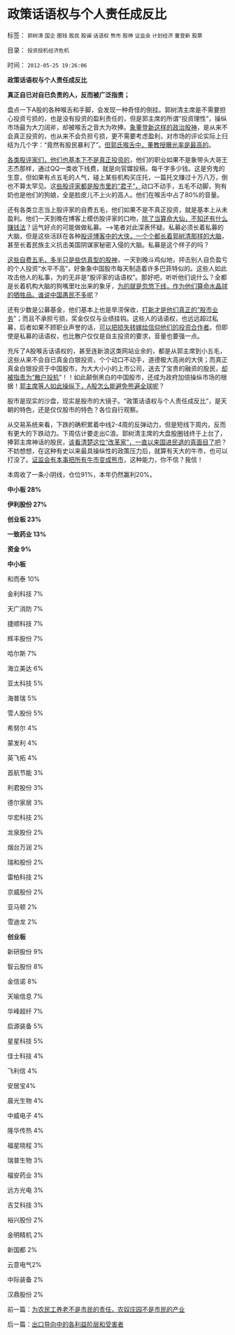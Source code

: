 # 政策话语权与个人责任成反比

标签： `郭树清` `国企` `圈钱` `股民` `股谰` `话语权` `熊市` `股神` `证监会` `计划经济` `董登新` `股票` 

目录： `投资投机经济危机`

时间： `2012-05-25 19:26:06`

**政策话语权与个人责任成反比**

**真正自已对自已负责的人，反而被广泛指责；**

盘点一下A股的各种喉舌和手脚，会发现一种奇怪的倒挂。郭树清主席是不需要担心投资亏损的，也是没有投资的盈利责任的，但是郭主席的所谓“投资理性”，操纵市场最为大刀阔斧，却被喉舌之音大为吹捧。[象董登新这样的政治股神](../../../2009/12/10/专家教授嫌中国税收太轻，“向国际接轨”.md)，是从来不会真正投资的，也从来不会负担亏损，更不需要考虑盈利，对市场的评论实际上归结为几个字：“竟然有股民暴利了”。[但郭氏喉舌中，董教授曝光率是最高的](../../../2011/6/13/世界上有蠢猪并不奇怪.md)。

[各类股评家们，他们也基本下不是真正投资的](../../../2011/12/22/买房不买股票的股神“房价不高,股价高”的如意算盘.md)，他们的职业如果不是象带头大哥王志杰那样，通过QQ一类收下线费，就是向官媒投稿，每千字多少钱。这是穷鬼的生意，但如果有点五毛的人气，碰上某些机构买庄托，一篇托文赚过十万八万，倒也不算太罕见。这[些股评家都是股市里的“君子”，](../../../2011/6/30/学点经济学不能帮你发大财.md)动口不动手，五毛不动脚，狗有奶也是他们的狗娘，全是脸皮儿不上火的高人。他们在喉舌中占了80%的音量。

还有各类立志当上股评家的自费五毛，他们如果不是不真正投资，就是基本上从未盈利。他们一天到晚在博客上模仿股评家的口吻，[除了当算命大仙，不知还有什么赚钱法](../../../2011/12/22/经济学让您明白股神唱空唱多背后的玄妙.md)？运气好点的可能做做私募。——>笔者对此深表怀疑。私募必须长着私募的大脑，但是这些活跃在各种[股评博客中的大侠，一个个都长着郭树清那样的大脑](../../../2012/5/3/长着机构大脑的小股民.md)，甚至长着民族主义抗击美国阴谋家秘密入侵的大脑。私募是这个样子的吗？

[这些自费五毛，多半只是些仿真型的股神](../../../2011/12/28/防左，防贼，防股神.md)，一天到晚斗鸡似地，抨击别人自负盈亏的个人投资“水平不高”，好象象中国股市每天制造着许多巴菲特似的。这些人如此攻击他人的私事，为的无非是“股评家的话语权”。那好吧，听听他们说什么？全都是长着机构大脑的狗嘴里吐出来的象牙，[为的就是忽悠下线，作为他们算命水晶球的牺牲品。谁说中国愚民不多呢](../../../2011/12/19/道德股神“唱衰股民”为虎作伥掩盖了政策釜底抽薪.md)？

还有少数是公募基金，他们基本上也是旱涝保收，[打新才是他们真正的“股市业务](../../../2012/1/12/特权机构的“打新”是凶残的暴政.md)”；而且不承担亏损，奖金仅仅与业绩挂钩。这些人的话语权，也远远超过私募，后者如果不顾职业声誉的话，[可以把损失转嫁给信仰他们的投资合作者](../../../2012/1/9/股神秘笈“廉价资金就是生命”.md)。但即使是私募的话语权，也比散户仅仅是自主投资的要求，音量也要强一点。

充斥了A股喉舌话语权的，甚至连新浪这类网站业余的，都是从郭主席到小五毛，这些从来不会自已真金白银投资，个个动口不动手，道德极大高尚的大侠；而真正真金白银投资于中国股市，为大大小小的上市公司，送去了宝贵的融资的股民，[却被指责为“散户投机](../../../2011/12/29/A股百态是中国民主进程的活沙盘;中国国民民主素质确实低.md)”！！如此颠倒黑白的中国股市，还成为政府加倍操纵市场的根据！[郭主席等人如此操纵下，A股怎么能避免熊遍全球呢](../../../2012/1/5/证监会政策过度令A股熊遍全球.md)？

股市是现实的沙盘，现实是股市的大镜子。“政策话语权与个人责任成反比”，是天朝的特色，还是仅仅股市的特色？各位自行观察。

从交易系统来看，下跌的确积累着中线2-4周的反弹动力，但是短线下周内，反而有更大的下跌动力。下周估计要走出C浪。郭树清主席的大盘股圈钱终于上台了，捧郭主席神话的股民，[该看清楚这位“改革家”，一直以来国进民退的真面目了吧](../../../2012/4/24/强盗逻辑正在制造空前的金融危机和经济危机.md)？不妨想想，在这种有史以来最具操纵性的政策压力后，就算有天大的牛市，也可以打没了。[证监会有本事把所有牛市变成熊市](../../../2012/4/24/证监会不是“证券价格监制会”及斯大林的正义.md)，这种能力，你不信？我信！

本周收了一条小阴线，仓位91%，本年仍然赢利20%。

**中小板 28%**

**伊利股份 27%**

**创业板 23%**

**一致药业 13%**

**资金 9%**

**中小板**

和而泰 10%

金利科技 7%

天广消防 7%

捷顺科技 7%

辉丰股份 7%

哈尔斯 7%

海立美达 6%

亚太科技 5%

海普瑞 5%

雪人股份 5%

希努尔 4%

蒙发利 4%

英飞拓 4%

首航节能 3%

利君股份 3%

德尔家居 3%

华宏科技 2%

龙泉股份 2%

烟台万润 2%

瑞和股份 2%

雷柏科技 2%

京威股份 2%

亚马顿 2%

雪迪龙 2%

**创业板**

新研股份 9%

智云股份 8%

金信诺 8%

天喻信息 7%

华峰超纤 7%

启源装备 5%

星星科技 5%

佳士科技 4%

飞利信 4%

安居宝4%

晨光生物 4%

中威电子 4%

隆华传热 4%

福星晓程 3%

瑞普生物 3%

福安药业 3%

远方光电 3%

吉艾科技 3%

裕兴股份 2%

金明精机 2%

新国都 2%

云意电气2%

中际装备 2%

汉鼎股份 2%



前一篇：[为农民工养老不是市民的责任，农奴庄园不是市民的产业](../../../2012/5/25/为农民工养老不是市民的责任，农奴庄园不是市民的产业.md)

后一篇：[出口导向中的各利益阶层和受害者](../../../2012/5/26/出口导向中的各利益阶层和受害者.md)